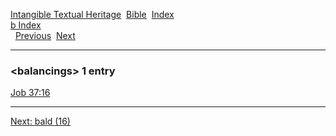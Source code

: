 [Intangible Textual Heritage](../../index)  [Bible](../index) 
[Index](index)   
[b Index](_b_)  
  [Previous](c01033)  [Next](c01035) 

------------------------------------------------------------------------

### &lt;balancings&gt; 1 entry

[Job 37:16](../kjv/job037.htm#016)  

------------------------------------------------------------------------

[Next: bald (16)](c01035)
